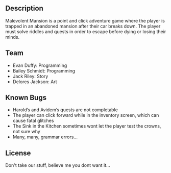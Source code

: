 ## Description

Malevolent Mansion is a point and click adventure game where the player is trapped in an abandoned mansion after their car breaks down. The player must solve riddles and quests in order to escape before dying or losing their minds.

## Team

* Evan Duffy: Programming
* Bailey Schmidt: Programming
* Jack Riley: Story
* Delores Jackson: Art

## Known Bugs

* Harold’s and Avidem’s quests are not completable
* The player can click forward while in the inventory screen, which can cause fatal glitches
* The Sink in the Kitchen sometimes wont let the player test the crowns, not sure why
* Many, many, grammar errors...

## License

Don't take our stuff, believe me you dont want it...
